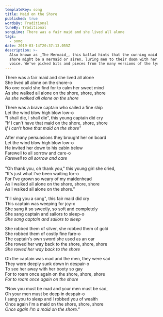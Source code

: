 ```yaml
---
templateKey: song
title: Maid on the Shore
published: true
wordsBy: Traditional
tuneBy: Traditional
songLine: There was a fair maid and she lived all alone
tags:
  - song
date: 2019-03-14T20:37:13.055Z
description: >-
  Also known as _The Mermaid_, this ballad hints that the cunning maid on the
  shore might be a mermaid or siren, luring men to their doom with her sweet
  voice. We've picked bits and pieces from the many versions of the lyrics.
---
```

There was a fair maid and she lived all alone\
She lived all alone on the shore-o\
No one could she find for to calm her sweet mind\
As she walked all alone on the shore, shore, shore\
_As she walked all alone on the shore_

There was a brave captain who sailed a fine ship\
Let the wind blow high blow low-o\
"I shall die, I shall die", this young captain did cry\
"If I can't have that maid on the shore, shore, shore\
_If I can't have that maid on the shore"_

After many persuasions they brought her on board\
Let the wind blow high blow low-o\
He invited her down to his cabin below\
Farewell to all sorrow and care-o\
_Farewell to all sorrow and care_\
\
"Oh thank you, oh thank you," this young girl she cried,\
“It's just what I've been waiting for-o\
For I've grown so weary of my maidenhead\
As I walked all alone on the shore, shore, shore\
As I walked all alone on the shore.”

"I'll sing you a song", this fair maid did cry\
This captain was weeping for joy-o\
She sang it so sweetly, so soft and completely\
She sang captain and sailors to sleep-o\
_She sang_ _captain and sailors to sleep_

She robbed them of silver, she robbed them of gold\
She robbed them of costly fine fare-o\
The captain's own sword she used as an oar\
She rowed her way back to the shore, shore, shore\
_She rowed her way back to the shore_

Oh the captain was mad and the men, they were sad\
They were deeply sunk down in despair-o\
To see her away with her booty so gay\
For to roam once again on the shore, shore, shore\
_For to roam once again on the shore_

"Now you must be mad and your men must be sad,\
Oh your men must be deep in despair-o\
I sang you to sleep and I robbed you of wealth\
Once again I'm a maid on the shore, shore, shore\
_Once_ _again I'm a maid on the shore."_
